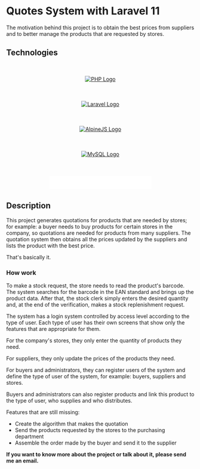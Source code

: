 # Quotes System with Laravel 11

The motivation behind this project is to obtain the best prices from suppliers and to better manage the products that are requested by stores.

## Technologies

<div align="center" style="margin-top: 50px">
    <a href="https://www.php.net">
        <img            
            src="https://www.php.net/images/logos/new-php-logo.svg"
            alt="PHP Logo"
            width="200">
    </a>
</div>

<div align="center"  style="margin-top: 50px"><a href="https://laravel.com" target="_blank"><img src="https://raw.githubusercontent.com/laravel/art/master/logo-lockup/5%20SVG/2%20CMYK/1%20Full%20Color/laravel-logolockup-cmyk-red.svg" width="400" alt="Laravel Logo"></a></div>

<div align="center"  style="margin-top: 50px"><a href="https://alpinejs.dev/" target="_blank"><img src="https://alpinejs.dev/alpine_long.svg" width="300" alt="AlpineJS Logo"></a></div>

<div align="center"  style="margin-top: 50px"><a href="https://dev.mysql.com/doc/" target="_blank"><img src="https://www.mysql.com/common/logos/logo-mysql-170x115.png" width="175" alt="MySQL Logo"></a></div>

<div align="center"  style="margin-top: 50px"><a href="https://tailwindcss.com/docs/installation" target="_blank"><img src="logos/tailwindcss-logotype-white.svg" width="275" alt="Tailwind CSS Logo"></a></div>

## Description

This project generates quotations for products that are needed by stores; for example: a buyer needs to buy products for certain stores in the company, so quotations are needed for products from many suppliers. The quotation system then obtains all the prices updated by the suppliers and lists the product with the best price.

That's basically it.

### How work

To make a stock request, the store needs to read the product's barcode. The system searches for the barcode in the EAN standard and brings up the product data. After that, the stock clerk simply enters the desired quantity and, at the end of the verification, makes a stock replenishment request.

The system has a login system controlled by access level according to the type of user. Each type of user has their own screens that show only the features that are appropriate for them.

For the company's stores, they only enter the quantity of products they need.

For suppliers, they only update the prices of the products they need.

For buyers and administrators, they can register users of the system and define the type of user of the system, for example: buyers, suppliers and stores.

Buyers and administrators can also register products and link this product to the type of user, who supplies and who distributes.

Features that are still missing:

- Create the algorithm that makes the quotation
- Send the products requested by the stores to the purchasing department
- Assemble the order made by the buyer and send it to the supplier

**If you want to know more about the project or talk about it, please send me an email.**
